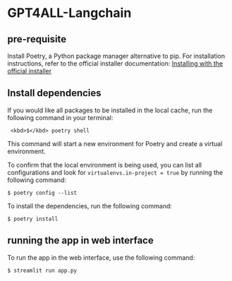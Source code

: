 # GPT4ALL-Langchain
## pre-requisite
Install Poetry, a Python package manager alternative to pip. For installation instructions, refer to the official installer documentation: [Installing with the official installer](
https://python-poetry.org/docs/#installing-with-the-official-installer)

## Install dependencies
If you would like all packages to be installed in the local cache, run the following command in your terminal:
```shell
 <kbd>$</kbd> poetry shell
```

This command will start a new environment for Poetry and create a virtual environment.

To confirm that the local environment is being used, you can list all configurations and look for `virtualenvs.in-project = true` by running the following command:
 
```shell
$ poetry config --list
```

To install the dependencies, run the following command:
```shell
$ poetry install
```

## running the app in web interface
To run the app in the web interface, use the following command:

```shell
$ streamlit run app.py
```
